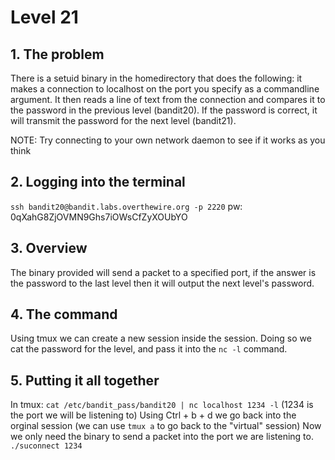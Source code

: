 # Level 21

## 1. The problem

There is a setuid binary in the homedirectory that does the following: it makes a connection to localhost on the port you specify as a commandline argument. It then reads a line of text from the connection and compares it to the password in the previous level (bandit20). If the password is correct, it will transmit the password for the next level (bandit21).

NOTE: Try connecting to your own network daemon to see if it works as you think

## 2. Logging into the terminal

`ssh bandit20@bandit.labs.overthewire.org -p 2220`
pw: 0qXahG8ZjOVMN9Ghs7iOWsCfZyXOUbYO

## 3. Overview

The binary provided will send a packet to a specified port, if the answer is the password to the last level then it will output the next level's password.

## 4. The command

Using tmux we can create a new session inside the session. Doing so we cat the password for the level, and pass it into the `nc -l` command.

## 5. Putting it all together

In tmux: `cat /etc/bandit_pass/bandit20 | nc localhost 1234 -l` (1234 is the port we will be listening to)
Using Ctrl + b + d we go back into the orginal session (we can use `tmux a` to go back to the "virtual" session)
Now we only need the binary to send a packet into the port we are listening to.
`./suconnect 1234`
